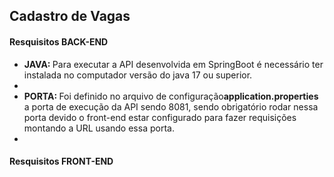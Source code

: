 <h2>Cadastro de Vagas</h2>
<h4>Resquisitos BACK-END</h4>
<ul>
<li><b>JAVA: </b> Para executar a API desenvolvida em SpringBoot é necessário ter instalada no computador versão do java 17 ou superior.<li>
<li><b>PORTA: </b> Foi definido no arquivo de configuração<strong>application.properties</strong> a porta de execução da API sendo 8081, sendo obrigatório rodar nessa porta devido o front-end estar configurado para fazer requisições montando a URL usando essa porta.<li>
</ul>
<h4>Resquisitos FRONT-END</h4>




